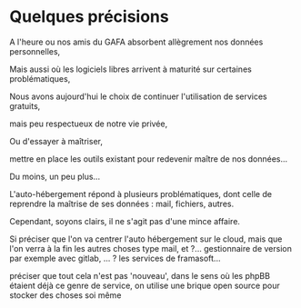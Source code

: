 # Quelques précisions

A l'heure ou nos amis du GAFA absorbent allègrement nos données personnelles, 

Mais aussi où les logiciels libres arrivent à maturité sur certaines problématiques, 

Nous avons aujourd'hui le choix de continuer l'utilisation de services gratuits, 

mais peu respectueux de notre vie privée, 

Ou d'essayer à maîtriser, 

mettre en place les outils existant pour redevenir maître de nos données... 

Du moins, un peu plus...

L'auto-hébergement répond à plusieurs problématiques,
dont celle de reprendre la maîtrise de ses données : mail, fichiers, autres.

Cependant, soyons clairs, il ne s'agit pas d'une mince affaire.

Si 
préciser que l'on va centrer l'auto hébergement sur le cloud, 
mais que l'on verra à la fin les autres choses type mail, et  ?...
gestionnaire de version par exemple avec gitlab, ... ?
les services de framasoft...

préciser que tout cela n'est pas 'nouveau', dans le sens où les phpBB
étaient déjà ce genre de service, on utilise une brique open source
pour stocker des choses soi même
